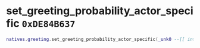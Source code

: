 # set_greeting_probability_actor_specific `0xDE84B637`

```lua
natives.greeting.set_greeting_probability_actor_specific(_unk0 --[[ integer ]], _unk1 --[[ integer ]])
```